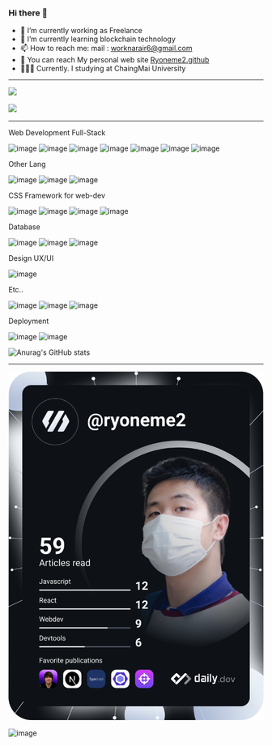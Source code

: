 ### Hi there 👋

- 🔭 I’m currently working as Freelance
- 🌱 I’m currently learning blockchain technology
- 📫 How to reach me: mail : worknarair6@gmail.com
- 🔹 You can reach My personal web site [Ryoneme2.github](https://Ryoneme2.github.io)
- 👨🏻‍💻 Currently. I studying at ChaingMai University



***
![](https://github-readme-streak-stats.herokuapp.com/?user=ryoneme2&theme=buefy&hide_border=true)

![](https://github-readme-stats.vercel.app/api/top-langs/?username=ryoneme2&theme=buefy&hide_border=true&include_all_commits=true&count_private=false&layout=compact)

***

Web Development Full-Stack

![image](https://img.shields.io/badge/HTML5-E34F26?style=for-the-badge&logo=html5&logoColor=white)
![image](https://img.shields.io/badge/JavaScript-323330?style=for-the-badge&logo=javascript&logoColor=F7DF1E)
![image](https://img.shields.io/badge/Node.js-339933?style=for-the-badge&logo=nodedotjs&logoColor=white)
![image](https://img.shields.io/badge/Express.js-000000?style=for-the-badge&logo=express&logoColor=white)
![image](https://img.shields.io/badge/TypeScript-007ACC?style=for-the-badge&logo=typescript&logoColor=white)
![image](https://img.shields.io/badge/React-20232A?style=for-the-badge&logo=react&logoColor=61DAFB)
![image](https://img.shields.io/badge/Redux-593D88?style=for-the-badge&logo=redux&logoColor=white)

Other Lang

![image](https://img.shields.io/badge/C-00599C?style=for-the-badge&logo=c&logoColor=white)
![image](https://img.shields.io/badge/Python-FFD43B?style=for-the-badge&logo=python&logoColor=blue)
![image](https://img.shields.io/badge/Java-ED8B00?style=for-the-badge&logo=java&logoColor=white)

CSS Framework for web-dev

![image](https://img.shields.io/badge/Ant%20Design-1890FF?style=for-the-badge&logo=antdesign&logoColor=white)
![image](https://img.shields.io/badge/Bootstrap-563D7C?style=for-the-badge&logo=bootstrap&logoColor=white)
![image](https://img.shields.io/badge/Chakra--UI-319795?style=for-the-badge&logo=chakra-ui&logoColor=white)
![image](https://img.shields.io/badge/Tailwind_CSS-38B2AC?style=for-the-badge&logo=tailwind-css&logoColor=white)

Database

![image](https://img.shields.io/badge/MySQL-005C84?style=for-the-badge&logo=mysql&logoColor=white)
![image](https://img.shields.io/badge/MongoDB-4EA94B?style=for-the-badge&logo=mongodb&logoColor=white)
![image](https://img.shields.io/badge/redis-%23DD0031.svg?&style=for-the-badge&logo=redis&logoColor=white)

Design UX/UI

![image](https://img.shields.io/badge/Figma-F24E1E?style=for-the-badge&logo=figma&logoColor=white)

Etc..

![image](https://img.shields.io/badge/Docker-2CA5E0?style=for-the-badge&logo=docker&logoColor=white)
![image](https://img.shields.io/badge/Jest-C21325?style=for-the-badge&logo=jest&logoColor=white)
![image](https://img.shields.io/badge/JWT-000000?style=for-the-badge&logo=JSON%20web%20tokens&logoColor=white)

Deployment

![image](https://img.shields.io/badge/Heroku-430098?style=for-the-badge&logo=heroku&logoColor=white)
![image](https://img.shields.io/badge/Vercel-000000?style=for-the-badge&logo=vercel&logoColor=white)

![Anurag's GitHub stats](https://github-readme-stats.vercel.app/api?username=Ryoneme2&show_icons=true&theme=radical)

***
![](./devcard.svg)

![image](https://github-readme-stats.vercel.app/api/top-langs/?username=Ryoneme2)

